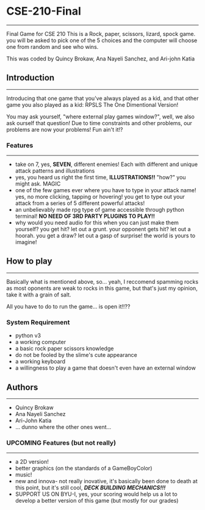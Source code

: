 # CSE-210-Final
---
Final Game for CSE 210
This is a Rock, paper, scissors, lizard, spock game. 
you will be asked to pick one of the 5 choices and the computer will choose one from random and see who wins.

This was coded by Quincy Brokaw, Ana Nayeli Sanchez, and Ari-john Katia

## Introduction
---
Introducing that one game that you've always played as a kid, and that other game you also played as a kid: RPSLS The One Dimentional Version!

You may ask yourself, "where external play games window?", well, we also ask ourself that question! Due to time constraints and other problems, our problems are now your problems! Fun ain't it!?

### Features
---
+ take on 7, yes, <b>SEVEN</b>, different enemies! Each with different and unique attack patterns and illustrations
+ yes, you heard us right the first time, <b>ILLUSTRATIONS!!</b> "how?" you might ask. MAGIC
+ one of the few games ever where you have to type in your attack name! yes, no more clicking, tapping or hovering! you get to type out your attack from a series of 5 different powerful attacks!
+ an unbelievably made rpg type of game accessible through python terminal! <b>NO NEED OF 3RD PARTY PLUGINS TO PLAY!!</b>
+ why would you need audio for this when you can just make them yourself? you get hit? let out a grunt. your opponent gets hit? let out a hoorah. you get a draw? let out a gasp of surprise! the world is yours to imagine!

## How to play
---
Basically what is mentioned above, so... yeah, I reccomend spamming rocks as most oponents are weak to rocks in this game, but that's just my opinion, take it with a grain of salt.

All you have to do to run the game... is open it!!??

### System Requirement
+ python v3
+ a working computer
+ a basic rock paper scissors knowledge
+ do not be fooled by the slime's cute appearance
+ a working keyboard
+ a willingness to play a game that doesn't even have an external window

## Authors
---
+ Quincy Brokaw
+ Ana Nayeli Sanchez
+ Ari-John Katia
+ ... dunno where the other ones went... 

### UPCOMING Features (but not really)
---
+ a 2D version!
+ better graphics (on the standards of a GameBoyColor)
+ music!
+ new and innova- not really inovative, it's basically been done to death at this point, but it's still cool, <i><b>DECK BUILDING MECHANICS!!!</b></i>
+ SUPPORT US ON BYU-I, yes, your scoring would help us a lot to develop a better version of this game (but mostly for our grades)